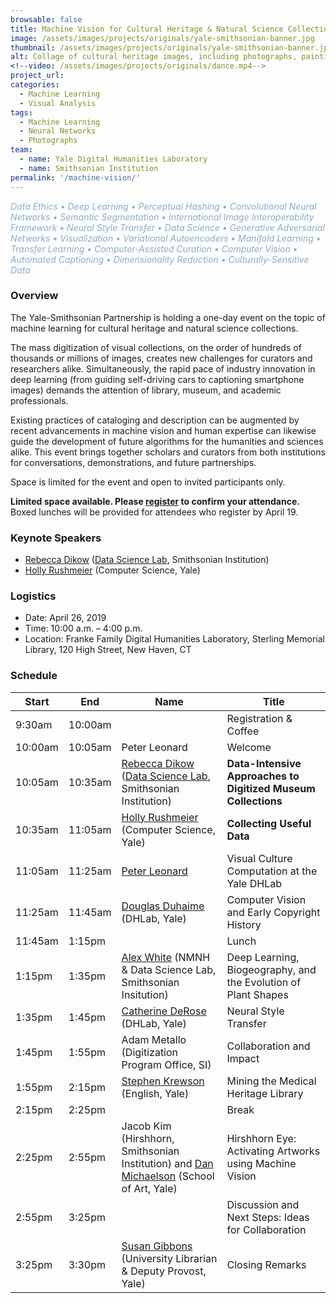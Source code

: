 ```yaml
---
browsable: false
title: Machine Vision for Cultural Heritage & Natural Science Collections
image: /assets/images/projects/originals/yale-smithsonian-banner.jpg
thumbnail: /assets/images/projects/originals/yale-smithsonian-banner.jpg
alt: Collage of cultural heritage images, including photographs, paintings, and sculptures
<!--video: /assets/images/projects/originals/dance.mp4-->
project_url:
categories:
  - Machine Learning
  - Visual Analysis
tags:
  - Machine Learning
  - Neural Networks
  - Photographs
team:
  - name: Yale Digital Humanities Laboratory
  - name: Smithsonian Institution
permalink: '/machine-vision/'
---
```

<span style='color:#87AFC7'>*Data Ethics • Deep Learning • Perceptual Hashing • Convolutional Neural Networks • Semantic Segmentation • International Image Interoperability Framework • Neural Style Transfer • Data Science • Generative Adversarial Networks • Visualization • Variational Autoencoders • Manifold Learning • Transfer Learning • Computer-Assisted Curation • Computer Vision • Automated Captioning • Dimensionality Reduction • Culturally-Sensitive Data*</span>

### Overview

The Yale-Smithsonian Partnership is holding a one-day event on the topic of machine learning for cultural heritage and natural science collections.

The mass digitization of visual collections, on the order of hundreds of thousands or millions of images, creates new challenges for curators and researchers alike. Simultaneously, the rapid pace of industry innovation in deep learning (from guiding self-driving cars to captioning smartphone images) demands the attention of library, museum, and academic professionals.

Existing practices of cataloging and description can be augmented by recent advancements in machine vision and human expertise can likewise guide the development of future algorithms for the humanities and sciences alike. This event brings together scholars and curators from both institutions for conversations, demonstrations, and future partnerships.

Space is limited for the event and open to invited participants only.

**Limited space available. Please <a href='http://schedule.yale.edu/event/5208477' target='_blank'>register</a> to confirm your attendance.** Boxed lunches will be provided for attendees who register by April 19. 

### Keynote Speakers
- [Rebecca Dikow](https://datascience.si.edu/people/dr-rebecca-dikow) ([Data Science Lab](https://datascience.si.edu), Smithsonian Institution)
- [Holly Rushmeier](http://graphics.cs.yale.edu/site/people/holly-rushmeier) (Computer Science, Yale)

### Logistics
- Date: April 26, 2019
- Time: 10:00 a.m. – 4:00 p.m.
- Location: Franke Family Digital Humanities Laboratory, Sterling Memorial Library, 120 High Street, New Haven, CT

### Schedule
<table class="unchanged rich-diff-level-one">
  <thead>
    <tr>
      <th>Start</th>
      <th>End</th>
      <th>Name</th>
      <th>Title</th>
    </tr>
  </thead>
  <tbody>
    <tr>
      <td>9:30am</td>
      <td>10:00am</td>
      <td></td>
      <td>Registration &amp; Coffee</td>
    </tr>
    <tr>
      <td>10:00am</td>
      <td>10:05am</td>
      <td>Peter Leonard</td>
      <td>Welcome</td>
    </tr>
    <tr>
      <td>10:05am</td>
      <td>10:35am</td>
      <td>
      <a href="https://datascience.si.edu/people/dr-rebecca-dikow" rel="nofollow">Rebecca Dikow</a> (<a href="https://datascience.si.edu" rel="nofollow">Data Science Lab</a>, Smithsonian Institution)</td>
      <td><strong>Data-Intensive Approaches to Digitized Museum Collections</strong></td>
    </tr>
    <tr>
      <td>10:35am</td>
      <td>11:05am</td>
      <td>
      <a href="http://graphics.cs.yale.edu/site/people/holly-rushmeier" rel="nofollow">Holly Rushmeier</a> (Computer Science, Yale)</td>
      <td><strong>Collecting Useful Data</strong></td>
    </tr>
    <tr>
      <td>11:05am</td>
      <td>11:25am</td>
      <td><a href="http://pleonard.net" rel="nofollow">Peter Leonard</a></td>
      <td>Visual Culture Computation at the Yale DHLab</td>
    </tr>
    <tr>
      <td>11:25am</td>
      <td>11:45am</td>
      <td>
      <a href="http://douglasduhaime.com" rel="nofollow">Douglas Duhaime</a> (DHLab, Yale)</td>
      <td>Computer Vision and Early Copyright History</td>
    </tr>
    <tr>
      <td>11:45am</td>
      <td>1:15pm</td>
      <td></td>
      <td>Lunch</td>
    </tr>
    <tr>
      <td>1:15pm</td>
      <td>1:35pm</td>
      <td>
      <a href="http://alexwhitebiology.com" rel="nofollow">Alex White</a> (NMNH &amp; Data Science Lab, Smithsonian Insitution)</td>
      <td>Deep Learning, Biogeography, and the Evolution of Plant Shapes</td>
    </tr>
    <tr>
      <td>1:35pm</td>
      <td>1:45pm</td>
      <td>
      <a href="http://www.catherinederose.com" rel="nofollow">Catherine DeRose</a> (DHLab, Yale)</td>
      <td>Neural Style Transfer</td>
    </tr>
    <tr>
      <td>1:45pm</td>
      <td>1:55pm</td>
      <td>
      Adam Metallo (Digitization Program Office, SI)</td>
      <td>Collaboration and Impact</td>
    </tr>
    <tr>
      <td>1:55pm</td>
      <td>2:15pm</td>
      <td>
      <a href="http://www.stephenkrewson.net" rel="nofollow">Stephen Krewson</a> (English, Yale)</td>
      <td>Mining the Medical Heritage Library</td>
    </tr>
    <tr>
      <td>2:15pm</td>
      <td>2:25pm</td>
      <td></td>
      <td>Break</td>
    </tr>
    <tr>
      <td>2:25pm</td>
      <td>2:55pm</td>
      <td>Jacob Kim (Hirshhorn, Smithsonian Institution) and <a href="http://art.yale.edu/DanMichaelson" rel="nofollow">Dan Michaelson</a> (School of Art, Yale)</td>
      <td>Hirshhorn Eye: Activating Artworks using Machine Vision</td>
    </tr>
    <tr>
      <td>2:55pm</td>
      <td>3:25pm</td>
      <td></td>
      <td>Discussion and Next Steps: Ideas for Collaboration</td>
    </tr>
    <tr>
      <td>3:25pm</td>
      <td>3:30pm</td>
      <td>
      <a href="https://provost.yale.edu/who-we-are/susan-gibbons" rel="nofollow">Susan Gibbons</a> (University Librarian &amp; Deputy Provost, Yale)</td>
      <td>Closing Remarks</td>
    </tr>
  </tbody>
</table>  


